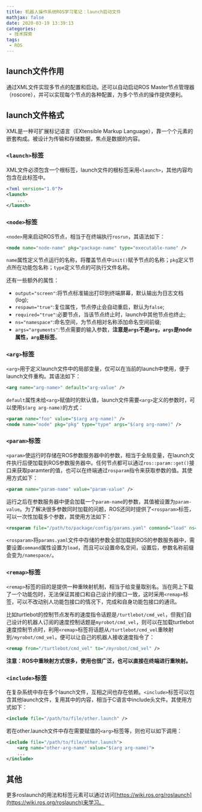 ```yaml
---
title: 机器人操作系统ROS学习笔记：launch启动文件
mathjax: false
date: 2020-03-19 13:39:13
categories:
 - 技术探索
tags:
 - ROS
---
```


## launch文件作用

通过XML文件实现多节点的配置和启动。还可以自动启动ROS Master节点管理器（roscore），并可以实现每个节点的各种配置，为多个节点的操作提供便利。

## launch文件格式

XML是一种可扩展标记语言（EXtensible Markup Language），靠一个个元素的嵌套构成。被设计为传输和存储数据，焦点是数据的内容。

### `<launch>`标签

XML文件必须包含一个根标签，launch文件的根标签采用`<launch>`，其他内容均包含在此标签中。

```xml
<?xml version="1.0"?>
<launch>
    ...
</launch>
```

### `<node>`标签

`<node>`用来启动ROS节点，相当于在终端执行`rosrun`，其语法如下：

```xml
<node name="node-name" pkg="package-name" type="executable-name" />
```

`name`属性定义节点运行的名称，将覆盖节点中`init()`赋予节点的名称；`pkg`定义节点所在功能包名称；`type`定义节点的可执行文件名称。

还有一些额外的属性：

- `output="screen"`:将节点标准输出打印到终端屏幕，默认输出为日志文档(log);
- `respawn="true"`:复位属性，节点停止会自动重启，默认为`false`;
- `required="true"`:必要节点，当该节点终止时，launch中其他节点也终止;
- `ns="namespace"`:命名空间，为节点相对名称添加命名空间前缀;
- `args="arguments"`:节点需要的输入参数，**注意是`args`不是`arg`，`args`是node属性，`arg`是标签**。

### `<arg>`标签

`<arg>`用于定义launch文件中的局部变量，仅可以在当前的launch中使用，便于launch文件重构。其语法如下：

```xml
<arg name="arg-name>" default="arg-value" />
```

`default`属性未给`<arg>`赋值时的默认值，launch文件需要`<arg>`定义的参数时，可以使用`$(arg arg-name)`的方式：

```xml
<param name="foo" value="$(arg arg-name)" />
<node name="node" pkg="pkg" type="type" args="$(arg arg-name)" />
```

### `<param>`标签

`<param>`使运行时存储在ROS参数服务器中的参数，相当于全局变量，在launch文件执行后便加载到ROS参数服务器中。任何节点都可以通过`ros::param::get()`接口来获取paramter的值，也可以在终端通过`rosparam`指令来获取参数的值。其使用方式如下：

```xml
<param name="param-name" value="param-value" />
```

运行之后在参数服务器中便会加载一个`param-name`的参数，其值被设置为`param-value`。为了解决很多参数同时加载的问题，ROS还同时提供了`<rosparam>`标签，可以一次性加载多个参数，其使用方法如下：

```xml
<rosparam file="/path/to/package/config/params.yaml" command="load" ns="namespace" />
```

`<rosparam>`将`params.yaml`文件中存储的参数全部加载到ROS的参数服务器中，需要设置`command`属性设置为`load`，而且可以设置命名空间，设置后，参数名称前缀会变为`/namespace/`。

### `<remap>`标签

`<remap>`标签的目的是提供一种重映射机制，相当于给变量取别名。当在网上下载了一个功能包时，无法保证其接口和自己设计的接口一致，这时采用`<remap>`标签，可以不改动别人功能包接口的情况下，完成和自身功能包接口的通讯。

比如turtlebot的控制节点发布的速度指令话题是`/turtlebot/cmd_vel`，但我们自己设计的机器人订阅的速度控制话题是`myrobot/cmd_vel`，则可以在加载turtlebot速度控制节点时，利用`<remap>`标签将话题从`/turtlebot/cmd_vel`重映射到`/myrobot/cmd_vel`，便可以让自己的机器人接收速度指令了：

```xml
<remap from="/turtlebot/cmd_vel" to="/myrobot/cmd_vel" />
```

**注意：ROS中重映射方式很多，使用也很广泛，也可以直接在终端进行重映射。**

### `<include>`标签

在复杂系统中存在多个launch文件，互相之间也存在依赖。`<include>`标签可以包含其他launch文件，复用其中的内容，相当于C语言中include头文件。其使用方式如下：

```xml
<include file="/path/to/file/other.launch" />
```

若在other.launch文件中存在需要赋值的`<arg>`标签等，则也可以如下调用：

```xml
<include file="/path/to/file/other.launch">
    <arg name="other-arg-name" value="$(arg arg-name)">
    ...
</include>
```

## 其他

更多roslaunch的用法和标签元素可以通过访问[https://wiki.ros.org/roslaunch](https://wiki.ros.org/roslaunch)来学习。

